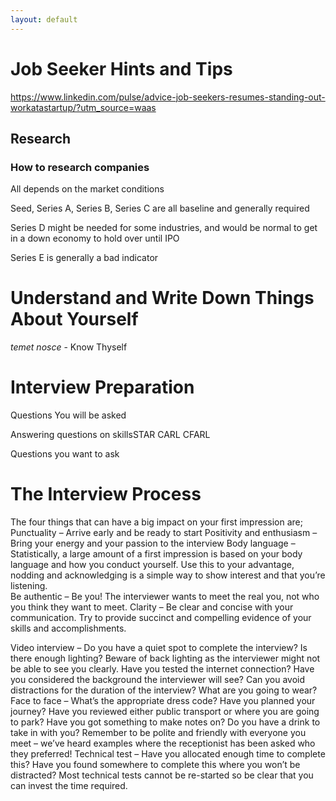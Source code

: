 ```yaml
---
layout: default
---
```


# Job Seeker Hints and Tips

https://www.linkedin.com/pulse/advice-job-seekers-resumes-standing-out-workatastartup/?utm_source=waas

## Research

### How to research companies

All depends on the market conditions

Seed, Series A, Series B, Series C are all baseline and generally required 

Series D might be needed for some industries, and would be normal to get in a down economy to hold over until IPO

Series E is generally a bad indicator 

# Understand and Write Down Things About Yourself

_temet nosce_ - Know Thyself




# Interview Preparation

Questions You will be asked

Answering questions on skillsSTAR CARL CFARL

Questions you want to ask

# The Interview Process

The four things that can have a big impact on your first impression are;
Punctuality – Arrive early and be ready to start
Positivity and enthusiasm – Bring your energy and your passion to the interview
Body language – Statistically, a large amount of a first impression is based on your body language and how you conduct yourself. Use this to your advantage, nodding and acknowledging is a simple way to show interest and that you’re listening.  
Be authentic – Be you! The interviewer wants to meet the real you, not who you think they want to meet.
Clarity – Be clear and concise with your communication. Try to provide succinct and compelling evidence of your skills and accomplishments.

Video interview – Do you have a quiet spot to complete the interview? Is there enough lighting? Beware of back lighting as the interviewer might not be able to see you clearly. Have you tested the internet connection? Have you considered the background the interviewer will see? Can you avoid distractions for the duration of the interview? What are you going to wear?
Face to face – What’s the appropriate dress code? Have you planned your journey? Have you reviewed either public transport or where you are going to park? Have you got something to make notes on? Do you have a drink to take in with you? Remember to be polite and friendly with everyone you meet – we’ve heard examples where the receptionist has been asked who they preferred!
Technical test – Have you allocated enough time to complete this? Have you found somewhere to complete this where you won’t be distracted? Most technical tests cannot be re-started so be clear that you can invest the time required.
